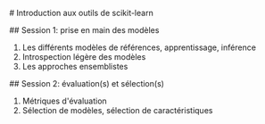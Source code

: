# Introduction aux outils de scikit-learn

## Session 1: prise en main des modèles

1. Les différents modèles de références, apprentissage, inférence
1. Introspection légère des modèles
1. Les approches ensemblistes
 
## Session 2: évaluation(s) et sélection(s)

1. Métriques d'évaluation
1. Sélection de modèles, sélection de caractéristiques